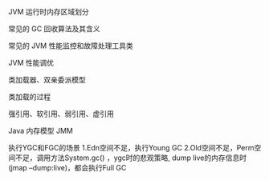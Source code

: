 JVM 运行时内存区域划分

常见的 GC 回收算法及其含义

常见的 JVM 性能监控和故障处理工具类

JVM 性能调优

类加载器、双亲委派模型

类加载的过程

强引用、软引用、弱引用、虚引用

Java 内存模型 JMM


执行YGC和FGC的场景
1.Edn空间不足，执行Young GC
2.Old空间不足，Perm空间不足，调用方法System.gc() ，ygc时的悲观策略, dump live的内存信息时(jmap –dump:live)，都会执行Full GC


